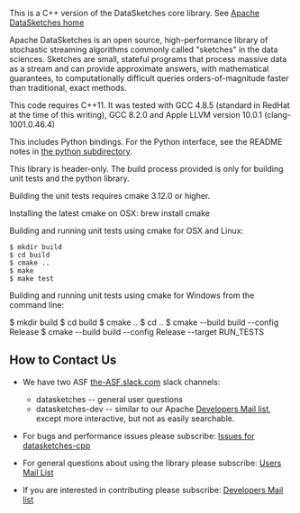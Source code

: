 This is a C++ version of the DataSketches core library. See [Apache DataSketches home](http://datasketches.apache.org/)

Apache DataSketches is an open source, high-performance library of stochastic streaming algorithms commonly called "sketches" in the data sciences. Sketches are small, stateful programs that process massive data as a stream and can provide approximate answers, with mathematical guarantees, to computationally difficult queries orders-of-magnitude faster than traditional, exact methods.

This code requires C++11. It was tested with GCC 4.8.5 (standard in RedHat at the time of this writing), GCC 8.2.0 and Apple LLVM version 10.0.1 (clang-1001.0.46.4)

This includes Python bindings. For the Python interface, see the README notes in [the python subdirectory](https://github.com/apache/incubator-datasketches-cpp/tree/master/python).

This library is header-only. The build process provided is only for building unit tests and the python library.

Building the unit tests requires cmake 3.12.0 or higher.

Installing the latest cmake on OSX: brew install cmake

Building and running unit tests using cmake for OSX and Linux:

	$ mkdir build
	$ cd build
	$ cmake ..
	$ make
	$ make test

Building and running unit tests using cmake for Windows from the command line:

  $ mkdir build
	$ cd build
	$ cmake ..
	$ cd ..
	$ cmake --build build --config Release
	$ cmake --build build --config Release --target RUN_TESTS

## How to Contact Us
* We have two ASF [the-ASF.slack.com](http://the-ASF.slack.com) slack channels:
    * datasketches -- general user questions
    * datasketches-dev -- similar to our Apache [Developers Mail list](https://lists.apache.org/list.html?dev@datasketches.apache.org), except more interactive, but not as easily searchable.

* For bugs and performance issues please subscribe: [Issues for datasketches-cpp](https://github.com/apache/incubator-datasketches-cpp/issues) 

* For general questions about using the library please subscribe: [Users Mail List](https://lists.apache.org/list.html?users@datasketches.apache.org)

* If you are interested in contributing please subscribe: [Developers Mail list](https://lists.apache.org/list.html?dev@datasketches.apache.org)